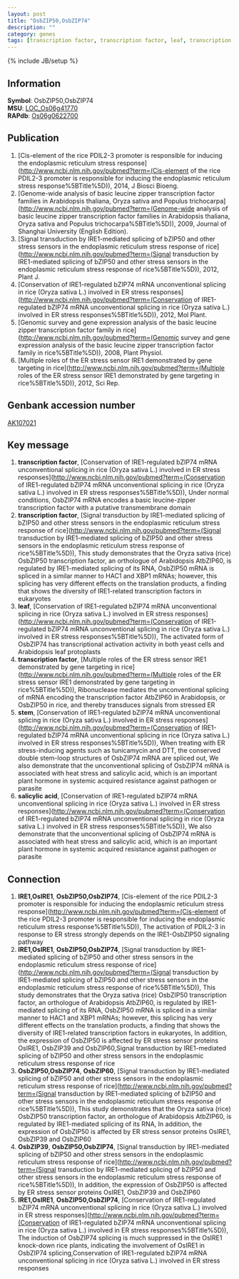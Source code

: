 ```yaml
---
layout: post
title: "OsbZIP50,OsbZIP74"
description: ""
category: genes
tags: [transcription factor, transcription factor, leaf, transcription factor, stem, salicylic acid]
---
```

{% include JB/setup %}

## Information
__Symbol__: OsbZIP50,OsbZIP74  
__MSU__: [LOC_Os06g41770](http://rice.plantbiology.msu.edu/cgi-bin/ORF_infopage.cgi?orf=LOC_Os06g41770)  
__RAPdb__: [Os06g0622700](http://rapdb.dna.affrc.go.jp/viewer/gbrowse_details/irgsp1?name=Os06g0622700)  

## Publication
1. [Cis-element of the rice PDIL2-3 promoter is responsible for inducing the endoplasmic reticulum stress response](http://www.ncbi.nlm.nih.gov/pubmed?term=(Cis-element of the rice PDIL2-3 promoter is responsible for inducing the endoplasmic reticulum stress response%5BTitle%5D)), 2014, J Biosci Bioeng.
2. [Genome-wide analysis of basic leucine zipper transcription factor families in Arabidopsis thaliana, Oryza sativa and Populus trichocarpa](http://www.ncbi.nlm.nih.gov/pubmed?term=(Genome-wide analysis of basic leucine zipper transcription factor families in Arabidopsis thaliana, Oryza sativa and Populus trichocarpa%5BTitle%5D)), 2009, Journal of Shanghai University (English Edition).
3. [Signal transduction by IRE1-mediated splicing of bZIP50 and other stress sensors in the endoplasmic reticulum stress response of rice](http://www.ncbi.nlm.nih.gov/pubmed?term=(Signal transduction by IRE1-mediated splicing of bZIP50 and other stress sensors in the endoplasmic reticulum stress response of rice%5BTitle%5D)), 2012, Plant J.
4. [Conservation of IRE1-regulated bZIP74 mRNA unconventional splicing in rice (Oryza sativa L.) involved in ER stress responses](http://www.ncbi.nlm.nih.gov/pubmed?term=(Conservation of IRE1-regulated bZIP74 mRNA unconventional splicing in rice (Oryza sativa L.) involved in ER stress responses%5BTitle%5D)), 2012, Mol Plant.
5. [Genomic survey and gene expression analysis of the basic leucine zipper transcription factor family in rice](http://www.ncbi.nlm.nih.gov/pubmed?term=(Genomic survey and gene expression analysis of the basic leucine zipper transcription factor family in rice%5BTitle%5D)), 2008, Plant Physiol.
6. [Multiple roles of the ER stress sensor IRE1 demonstrated by gene targeting in rice](http://www.ncbi.nlm.nih.gov/pubmed?term=(Multiple roles of the ER stress sensor IRE1 demonstrated by gene targeting in rice%5BTitle%5D)), 2012, Sci Rep.

## Genbank accession number
[AK107021](http://www.ncbi.nlm.nih.gov/nuccore/AK107021)

## Key message
1. __transcription factor__, [Conservation of IRE1-regulated bZIP74 mRNA unconventional splicing in rice (Oryza sativa L.) involved in ER stress responses](http://www.ncbi.nlm.nih.gov/pubmed?term=(Conservation of IRE1-regulated bZIP74 mRNA unconventional splicing in rice (Oryza sativa L.) involved in ER stress responses%5BTitle%5D)),  Under normal conditions, OsbZIP74 mRNA encodes a basic leucine-zipper transcription factor with a putative transmembrane domain
2. __transcription factor__, [Signal transduction by IRE1-mediated splicing of bZIP50 and other stress sensors in the endoplasmic reticulum stress response of rice](http://www.ncbi.nlm.nih.gov/pubmed?term=(Signal transduction by IRE1-mediated splicing of bZIP50 and other stress sensors in the endoplasmic reticulum stress response of rice%5BTitle%5D)),  This study demonstrates that the Oryza sativa (rice) OsbZIP50 transcription factor, an orthologue of Arabidopsis AtbZIP60, is regulated by IRE1-mediated splicing of its RNA, OsbZIP50 mRNA is spliced in a similar manner to HAC1 and XBP1 mRNAs; however, this splicing has very different effects on the translation products, a finding that shows the diversity of IRE1-related transcription factors in eukaryotes
3. __leaf__, [Conservation of IRE1-regulated bZIP74 mRNA unconventional splicing in rice (Oryza sativa L.) involved in ER stress responses](http://www.ncbi.nlm.nih.gov/pubmed?term=(Conservation of IRE1-regulated bZIP74 mRNA unconventional splicing in rice (Oryza sativa L.) involved in ER stress responses%5BTitle%5D)),  The activated form of OsbZIP74 has transcriptional activation activity in both yeast cells and Arabidopsis leaf protoplasts
4. __transcription factor__, [Multiple roles of the ER stress sensor IRE1 demonstrated by gene targeting in rice](http://www.ncbi.nlm.nih.gov/pubmed?term=(Multiple roles of the ER stress sensor IRE1 demonstrated by gene targeting in rice%5BTitle%5D)),  Ribonuclease mediates the unconventional splicing of mRNA encoding the transcription factor AtbZIP60 in Arabidopsis, or OsbZIP50 in rice, and thereby transduces signals from stressed ER
5. __stem__, [Conservation of IRE1-regulated bZIP74 mRNA unconventional splicing in rice (Oryza sativa L.) involved in ER stress responses](http://www.ncbi.nlm.nih.gov/pubmed?term=(Conservation of IRE1-regulated bZIP74 mRNA unconventional splicing in rice (Oryza sativa L.) involved in ER stress responses%5BTitle%5D)),  When treating with ER stress-inducing agents such as tunicamycin and DTT, the conserved double stem-loop structures of OsbZIP74 mRNA are spliced out, We also demonstrate that the unconventional splicing of OsbZIP74 mRNA is associated with heat stress and salicylic acid, which is an important plant hormone in systemic acquired resistance against pathogen or parasite
6. __salicylic acid__, [Conservation of IRE1-regulated bZIP74 mRNA unconventional splicing in rice (Oryza sativa L.) involved in ER stress responses](http://www.ncbi.nlm.nih.gov/pubmed?term=(Conservation of IRE1-regulated bZIP74 mRNA unconventional splicing in rice (Oryza sativa L.) involved in ER stress responses%5BTitle%5D)),  We also demonstrate that the unconventional splicing of OsbZIP74 mRNA is associated with heat stress and salicylic acid, which is an important plant hormone in systemic acquired resistance against pathogen or parasite

## Connection
1. __IRE1,OsIRE1__, __OsbZIP50,OsbZIP74__, [Cis-element of the rice PDIL2-3 promoter is responsible for inducing the endoplasmic reticulum stress response](http://www.ncbi.nlm.nih.gov/pubmed?term=(Cis-element of the rice PDIL2-3 promoter is responsible for inducing the endoplasmic reticulum stress response%5BTitle%5D)),  The activation of PDIL2-3 in response to ER stress strongly depends on the IRE1-OsbZIP50 signaling pathway
2. __IRE1,OsIRE1__, __OsbZIP50,OsbZIP74__, [Signal transduction by IRE1-mediated splicing of bZIP50 and other stress sensors in the endoplasmic reticulum stress response of rice](http://www.ncbi.nlm.nih.gov/pubmed?term=(Signal transduction by IRE1-mediated splicing of bZIP50 and other stress sensors in the endoplasmic reticulum stress response of rice%5BTitle%5D)),  This study demonstrates that the Oryza sativa (rice) OsbZIP50 transcription factor, an orthologue of Arabidopsis AtbZIP60, is regulated by IRE1-mediated splicing of its RNA, OsbZIP50 mRNA is spliced in a similar manner to HAC1 and XBP1 mRNAs; however, this splicing has very different effects on the translation products, a finding that shows the diversity of IRE1-related transcription factors in eukaryotes, In addition, the expression of OsbZIP50 is affected by ER stress sensor proteins OsIRE1, OsbZIP39 and OsbZIP60,Signal transduction by IRE1-mediated splicing of bZIP50 and other stress sensors in the endoplasmic reticulum stress response of rice
3. __OsbZIP50,OsbZIP74__, __OsbZIP60__, [Signal transduction by IRE1-mediated splicing of bZIP50 and other stress sensors in the endoplasmic reticulum stress response of rice](http://www.ncbi.nlm.nih.gov/pubmed?term=(Signal transduction by IRE1-mediated splicing of bZIP50 and other stress sensors in the endoplasmic reticulum stress response of rice%5BTitle%5D)),  This study demonstrates that the Oryza sativa (rice) OsbZIP50 transcription factor, an orthologue of Arabidopsis AtbZIP60, is regulated by IRE1-mediated splicing of its RNA, In addition, the expression of OsbZIP50 is affected by ER stress sensor proteins OsIRE1, OsbZIP39 and OsbZIP60
4. __OsbZIP39__, __OsbZIP50,OsbZIP74__, [Signal transduction by IRE1-mediated splicing of bZIP50 and other stress sensors in the endoplasmic reticulum stress response of rice](http://www.ncbi.nlm.nih.gov/pubmed?term=(Signal transduction by IRE1-mediated splicing of bZIP50 and other stress sensors in the endoplasmic reticulum stress response of rice%5BTitle%5D)),  In addition, the expression of OsbZIP50 is affected by ER stress sensor proteins OsIRE1, OsbZIP39 and OsbZIP60
5. __IRE1,OsIRE1__, __OsbZIP50,OsbZIP74__, [Conservation of IRE1-regulated bZIP74 mRNA unconventional splicing in rice (Oryza sativa L.) involved in ER stress responses](http://www.ncbi.nlm.nih.gov/pubmed?term=(Conservation of IRE1-regulated bZIP74 mRNA unconventional splicing in rice (Oryza sativa L.) involved in ER stress responses%5BTitle%5D)),  The induction of OsbZIP74 splicing is much suppressed in the OsIRE1 knock-down rice plants, indicating the involvement of OsIRE1 in OsbZIP74 splicing,Conservation of IRE1-regulated bZIP74 mRNA unconventional splicing in rice (Oryza sativa L.) involved in ER stress responses


